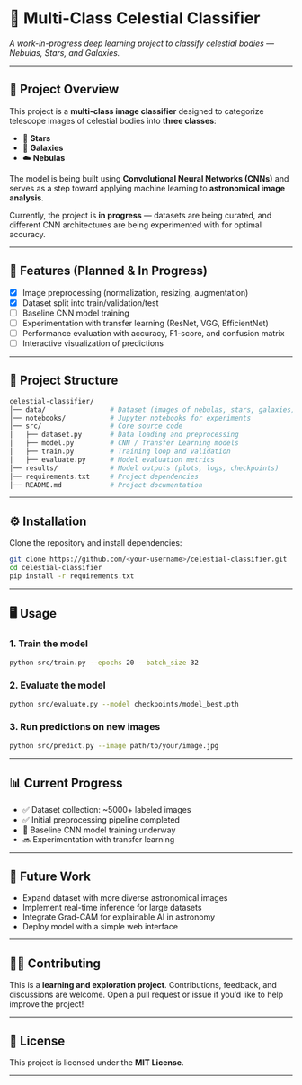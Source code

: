 # 🌌 Multi-Class Celestial Classifier

*A work-in-progress deep learning project to classify celestial bodies — Nebulas, Stars, and Galaxies.*

---

## 📖 Project Overview

This project is a **multi-class image classifier** designed to categorize telescope images of celestial bodies into **three classes**:

* 🌠 **Stars**
* 🌌 **Galaxies**
* ☁️ **Nebulas**

The model is being built using **Convolutional Neural Networks (CNNs)** and serves as a step toward applying machine learning to **astronomical image analysis**.

Currently, the project is **in progress** — datasets are being curated, and different CNN architectures are being experimented with for optimal accuracy.

---

## 🚀 Features (Planned & In Progress)

* [x] Image preprocessing (normalization, resizing, augmentation)
* [x] Dataset split into train/validation/test
* [ ] Baseline CNN model training
* [ ] Experimentation with transfer learning (ResNet, VGG, EfficientNet)
* [ ] Performance evaluation with accuracy, F1-score, and confusion matrix
* [ ] Interactive visualization of predictions

---

## 📂 Project Structure

```bash
celestial-classifier/
│── data/                # Dataset (images of nebulas, stars, galaxies)
│── notebooks/           # Jupyter notebooks for experiments
│── src/                 # Core source code
│   ├── dataset.py       # Data loading and preprocessing
│   ├── model.py         # CNN / Transfer Learning models
│   ├── train.py         # Training loop and validation
│   ├── evaluate.py      # Model evaluation metrics
│── results/             # Model outputs (plots, logs, checkpoints)
│── requirements.txt     # Project dependencies
│── README.md            # Project documentation
```

---

## ⚙️ Installation

Clone the repository and install dependencies:

```bash
git clone https://github.com/<your-username>/celestial-classifier.git
cd celestial-classifier
pip install -r requirements.txt
```

---

## 🖥️ Usage

### 1. Train the model

```bash
python src/train.py --epochs 20 --batch_size 32
```

### 2. Evaluate the model

```bash
python src/evaluate.py --model checkpoints/model_best.pth
```

### 3. Run predictions on new images

```bash
python src/predict.py --image path/to/your/image.jpg
```

---

## 📊 Current Progress

* ✅ Dataset collection: \~5000+ labeled images
* ✅ Initial preprocessing pipeline completed
* 🔄 Baseline CNN model training underway
* 🔜 Experimentation with transfer learning

---

## 🔭 Future Work

* Expand dataset with more diverse astronomical images
* Implement real-time inference for large datasets
* Integrate Grad-CAM for explainable AI in astronomy
* Deploy model with a simple web interface

---

## 🧑‍💻 Contributing

This is a **learning and exploration project**. Contributions, feedback, and discussions are welcome. Open a pull request or issue if you’d like to help improve the project!

---

## 📜 License

This project is licensed under the **MIT License**.

---
